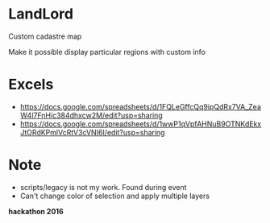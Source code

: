 # LandLord
Custom cadastre map

Make it possible display particular regions with custom info

# Excels
- https://docs.google.com/spreadsheets/d/1FQLeGffcQq9ipQdRx7VA_ZeaW4l7FnHic384dhxcw2M/edit?usp=sharing
- https://docs.google.com/spreadsheets/d/1wwP1qVpfAHNuB9OTNKdEkxJtORdKPmlVcRtV3cVNI6I/edit?usp=sharing

# Note
- scripts/legacy is not my work. Found during event
- Can't change color of selection and apply multiple layers

**hackathon 2016**